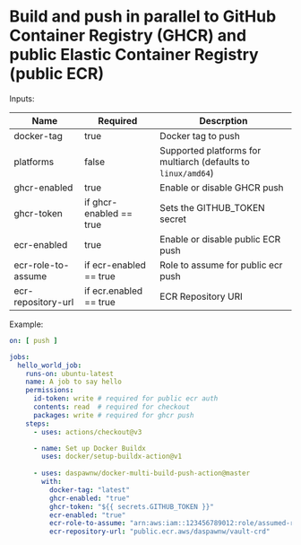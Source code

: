 # Build and push in parallel to GitHub Container Registry (GHCR) and public Elastic Container Registry (public ECR)

Inputs:

| Name               | Required                | Descrption                                                     |
|--------------------|-------------------------|----------------------------------------------------------------|
| docker-tag         | true                    | Docker tag to push                                             |
| platforms          | false                   | Supported platforms for multiarch (defaults to `linux/amd64`)  |
| ghcr-enabled       | true                    | Enable or disable GHCR push                                    |
| ghcr-token         | if ghcr-enabled == true | Sets the GITHUB_TOKEN secret                                   |
| ecr-enabled        | true                    | Enable or disable public ECR push                              |
| ecr-role-to-assume | if ecr-enabled == true  | Role to assume for public ecr push                             |
| ecr-repository-url | if ecr.enabled == true  | ECR Repository URI                                             |

Example:

```yaml
on: [ push ]

jobs:
  hello_world_job:
    runs-on: ubuntu-latest
    name: A job to say hello
    permissions:
      id-token: write # required for public ecr auth
      contents: read  # required for checkout
      packages: write # required for ghcr push
    steps:
      - uses: actions/checkout@v3

      - name: Set up Docker Buildx
        uses: docker/setup-buildx-action@v1    
    
      - uses: daspawnw/docker-multi-build-push-action@master
        with:
          docker-tag: "latest"
          ghcr-enabled: "true"
          ghcr-token: "${{ secrets.GITHUB_TOKEN }}"
          ecr-enabled: "true"
          ecr-role-to-assume: "arn:aws:iam::123456789012:role/assumed-role-for-push"
          ecr-repository-url: "public.ecr.aws/daspawnw/vault-crd"
```